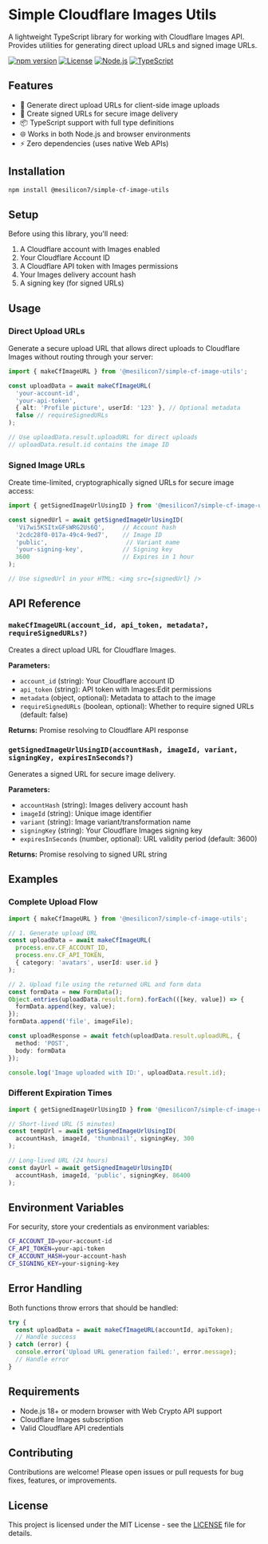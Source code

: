 # Simple Cloudflare Images Utils

A lightweight TypeScript library for working with Cloudflare Images API. Provides utilities for generating direct upload URLs and signed image URLs.

[![npm version](https://badge.fury.io/js/@mesilicon7%2Fsimple-cf-image-utils.svg)](https://badge.fury.io/js/@mesilicon7%2Fsimple-cf-image-utils)
[![License](https://img.shields.io/badge/License-MIT-yellow.svg)](https://opensource.org/license/mit/)
[![Node.js](https://img.shields.io/badge/Node.js-18%2B-green.svg)](https://nodejs.org/)
[![TypeScript](https://img.shields.io/badge/TypeScript-Ready-blue.svg)](https://www.typescriptlang.org/)



## Features

- 🚀 Generate direct upload URLs for client-side image uploads
- 🔐 Create signed URLs for secure image delivery
- 📦 TypeScript support with full type definitions
- 🌐 Works in both Node.js and browser environments
- ⚡ Zero dependencies (uses native Web APIs)

## Installation

```bash
npm install @mesilicon7/simple-cf-image-utils
```

## Setup

Before using this library, you'll need:

1. A Cloudflare account with Images enabled
2. Your Cloudflare Account ID
3. A Cloudflare API token with Images permissions
4. Your Images delivery account hash
5. A signing key (for signed URLs)

## Usage

### Direct Upload URLs

Generate a secure upload URL that allows direct uploads to Cloudflare Images without routing through your server:

```typescript
import { makeCfImageURL } from '@mesilicon7/simple-cf-image-utils';

const uploadData = await makeCfImageURL(
  'your-account-id',
  'your-api-token',
  { alt: 'Profile picture', userId: '123' }, // Optional metadata
  false // requireSignedURLs
);

// Use uploadData.result.uploadURL for direct uploads
// uploadData.result.id contains the image ID
```

### Signed Image URLs

Create time-limited, cryptographically signed URLs for secure image access:

```typescript
import { getSignedImageUrlUsingID } from '@mesilicon7/simple-cf-image-utils';

const signedUrl = await getSignedImageUrlUsingID(
  'Vi7wi5KSItxGFsWRG2Us6Q',     // Account hash
  '2cdc28f0-017a-49c4-9ed7',    // Image ID
  'public',                      // Variant name
  'your-signing-key',           // Signing key
  3600                          // Expires in 1 hour
);

// Use signedUrl in your HTML: <img src={signedUrl} />
```

## API Reference

### `makeCfImageURL(account_id, api_token, metadata?, requireSignedURLs?)`

Creates a direct upload URL for Cloudflare Images.

**Parameters:**
- `account_id` (string): Your Cloudflare account ID
- `api_token` (string): API token with Images:Edit permissions
- `metadata` (object, optional): Metadata to attach to the image
- `requireSignedURLs` (boolean, optional): Whether to require signed URLs (default: false)

**Returns:** Promise resolving to Cloudflare API response

### `getSignedImageUrlUsingID(accountHash, imageId, variant, signingKey, expiresInSeconds?)`

Generates a signed URL for secure image delivery.

**Parameters:**
- `accountHash` (string): Images delivery account hash
- `imageId` (string): Unique image identifier
- `variant` (string): Image variant/transformation name
- `signingKey` (string): Your Cloudflare Images signing key
- `expiresInSeconds` (number, optional): URL validity period (default: 3600)

**Returns:** Promise resolving to signed URL string

## Examples

### Complete Upload Flow

```typescript
import { makeCfImageURL } from '@mesilicon7/simple-cf-image-utils';

// 1. Generate upload URL
const uploadData = await makeCfImageURL(
  process.env.CF_ACCOUNT_ID,
  process.env.CF_API_TOKEN,
  { category: 'avatars', userId: user.id }
);

// 2. Upload file using the returned URL and form data
const formData = new FormData();
Object.entries(uploadData.result.form).forEach(([key, value]) => {
  formData.append(key, value);
});
formData.append('file', imageFile);

const uploadResponse = await fetch(uploadData.result.uploadURL, {
  method: 'POST',
  body: formData
});

console.log('Image uploaded with ID:', uploadData.result.id);
```

### Different Expiration Times

```typescript
import { getSignedImageUrlUsingID } from '@mesilicon7/simple-cf-image-utils';

// Short-lived URL (5 minutes)
const tempUrl = await getSignedImageUrlUsingID(
  accountHash, imageId, 'thumbnail', signingKey, 300
);

// Long-lived URL (24 hours)
const dayUrl = await getSignedImageUrlUsingID(
  accountHash, imageId, 'public', signingKey, 86400
);
```

## Environment Variables

For security, store your credentials as environment variables:

```bash
CF_ACCOUNT_ID=your-account-id
CF_API_TOKEN=your-api-token
CF_ACCOUNT_HASH=your-account-hash
CF_SIGNING_KEY=your-signing-key
```

## Error Handling

Both functions throw errors that should be handled:

```typescript
try {
  const uploadData = await makeCfImageURL(accountId, apiToken);
  // Handle success
} catch (error) {
  console.error('Upload URL generation failed:', error.message);
  // Handle error
}
```

## Requirements

- Node.js 18+ or modern browser with Web Crypto API support
- Cloudflare Images subscription
- Valid Cloudflare API credentials

## Contributing

Contributions are welcome! Please open issues or pull requests for bug fixes, features, or improvements.


## License

This project is licensed under the MIT License - see the [LICENSE](./LICENSE) file for details.